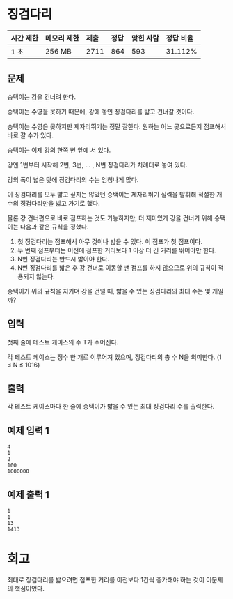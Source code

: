 # 징검다리 

| 시간 제한 | 메모리 제한 | 제출 | 정답 | 맞힌 사람 | 정답 비율 |
| :-------- | :---------- | :--- | :--- | :-------- | :-------- |
| 1 초      | 256 MB      | 2711 | 864  | 593       | 31.112%   |

## 문제

승택이는 강을 건너려 한다.

승택이는 수영을 못하기 때문에, 강에 놓인 징검다리를 밟고 건너갈 것이다.

승택이는 수영은 못하지만 제자리뛰기는 정말 잘한다. 원하는 어느 곳으로든지 점프해서 바로 갈 수가 있다.

승택이는 이제 강의 한쪽 변 앞에 서 있다.

강엔 1번부터 시작해 2번, 3번, ... , N번 징검다리가 차례대로 놓여 있다.

강의 폭이 넓은 탓에 징검다리의 수는 엄청나게 많다.

이 징검다리를 모두 밟고 싶지는 않았던 승택이는 제자리뛰기 실력을 발휘해 적절한 개수의 징검다리만을 밟고 가기로 했다.

물론 강 건너편으로 바로 점프하는 것도 가능하지만, 더 재미있게 강을 건너기 위해 승택이는 다음과 같은 규칙을 정했다.

1. 첫 징검다리는 점프해서 아무 것이나 밟을 수 있다. 이 점프가 첫 점프이다.
2. 두 번째 점프부터는 이전에 점프한 거리보다 1 이상 더 긴 거리를 뛰어야만 한다.
3. N번 징검다리는 반드시 밟아야 한다.
4. N번 징검다리를 밟은 후 강 건너로 이동할 땐 점프를 하지 않으므로 위의 규칙이 적용되지 않는다.

승택이가 위의 규칙을 지키며 강을 건널 때, 밟을 수 있는 징검다리의 최대 수는 몇 개일까?

## 입력

첫째 줄에 테스트 케이스의 수 T가 주어진다.

각 테스트 케이스는 정수 한 개로 이루어져 있으며, 징검다리의 총 수 N을 의미한다. (1 ≤ N ≤ 1016)

## 출력

각 테스트 케이스마다 한 줄에 승택이가 밟을 수 있는 최대 징검다리 수를 출력한다.

## 예제 입력 1 

```
4
1
2
100
1000000
```

## 예제 출력 1 

```
1
1
13
1413
```

# 회고

최대로 징검다리를 밟으려면 점프한 거리를 이전보다 1칸씩 증가해야 하는 것이 이문제의 핵심이었다.